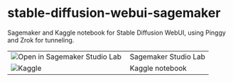 # stable-diffusion-webui-sagemaker

Sagemaker and Kaggle notebook for Stable Diffusion WebUI, using Pinggy and Zrok for tunneling.

<table>
  <tr>
    <td><a href="https://studiolab.sagemaker.aws/import/github/wandaweb/stable-diffusion-webui-sagemaker/blob/main/StableDiffusionWebUI-SageMaker.ipynb" target="_blank"><img align="left" alt="Open in Sagemaker Studio Lab" title="Open in Sagemaker Studio Lab" src="https://studiolab.sagemaker.aws/studiolab.svg" /></a></td>
    <td>Sagemaker Studio Lab</td>
  </tr>
  <tr>
    <td><a href="https://www.kaggle.com/code/pogscafe/stable-diffusion-webui-kaggle" target="_blank"><img align="left" alt="Kaggle" title="Open in Kaggle" src="https://kaggle.com/static/images/open-in-kaggle.svg" /></a></td>
    <td>Kaggle notebook</td>
  </tr>
</table>
